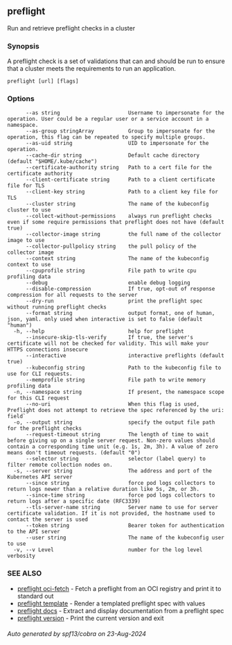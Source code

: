 ## preflight

Run and retrieve preflight checks in a cluster

### Synopsis

A preflight check is a set of validations that can and should be run to ensure
that a cluster meets the requirements to run an application.

```
preflight [url] [flags]
```

### Options

```
      --as string                      Username to impersonate for the operation. User could be a regular user or a service account in a namespace.
      --as-group stringArray           Group to impersonate for the operation, this flag can be repeated to specify multiple groups.
      --as-uid string                  UID to impersonate for the operation.
      --cache-dir string               Default cache directory (default "$HOME/.kube/cache")
      --certificate-authority string   Path to a cert file for the certificate authority
      --client-certificate string      Path to a client certificate file for TLS
      --client-key string              Path to a client key file for TLS
      --cluster string                 The name of the kubeconfig cluster to use
      --collect-without-permissions    always run preflight checks even if some require permissions that preflight does not have (default true)
      --collector-image string         the full name of the collector image to use
      --collector-pullpolicy string    the pull policy of the collector image
      --context string                 The name of the kubeconfig context to use
      --cpuprofile string              File path to write cpu profiling data
      --debug                          enable debug logging
      --disable-compression            If true, opt-out of response compression for all requests to the server
      --dry-run                        print the preflight spec without running preflight checks
      --format string                  output format, one of human, json, yaml. only used when interactive is set to false (default "human")
  -h, --help                           help for preflight
      --insecure-skip-tls-verify       If true, the server's certificate will not be checked for validity. This will make your HTTPS connections insecure
      --interactive                    interactive preflights (default true)
      --kubeconfig string              Path to the kubeconfig file to use for CLI requests.
      --memprofile string              File path to write memory profiling data
  -n, --namespace string               If present, the namespace scope for this CLI request
      --no-uri                         When this flag is used, Preflight does not attempt to retrieve the spec referenced by the uri: field`
  -o, --output string                  specify the output file path for the preflight checks
      --request-timeout string         The length of time to wait before giving up on a single server request. Non-zero values should contain a corresponding time unit (e.g. 1s, 2m, 3h). A value of zero means don't timeout requests. (default "0")
      --selector string                selector (label query) to filter remote collection nodes on.
  -s, --server string                  The address and port of the Kubernetes API server
      --since string                   force pod logs collectors to return logs newer than a relative duration like 5s, 2m, or 3h.
      --since-time string              force pod logs collectors to return logs after a specific date (RFC3339)
      --tls-server-name string         Server name to use for server certificate validation. If it is not provided, the hostname used to contact the server is used
      --token string                   Bearer token for authentication to the API server
      --user string                    The name of the kubeconfig user to use
  -v, --v Level                        number for the log level verbosity
```

### SEE ALSO

* [preflight oci-fetch](preflight_oci-fetch.md)   - Fetch a preflight from an OCI registry and print it to standard out
* [preflight template](preflight_template.md)     - Render a templated preflight spec with values
* [preflight docs](preflight_docs.md)             - Extract and display documentation from a preflight spec
* [preflight version](preflight_version.md)       - Print the current version and exit

###### Auto generated by spf13/cobra on 23-Aug-2024
